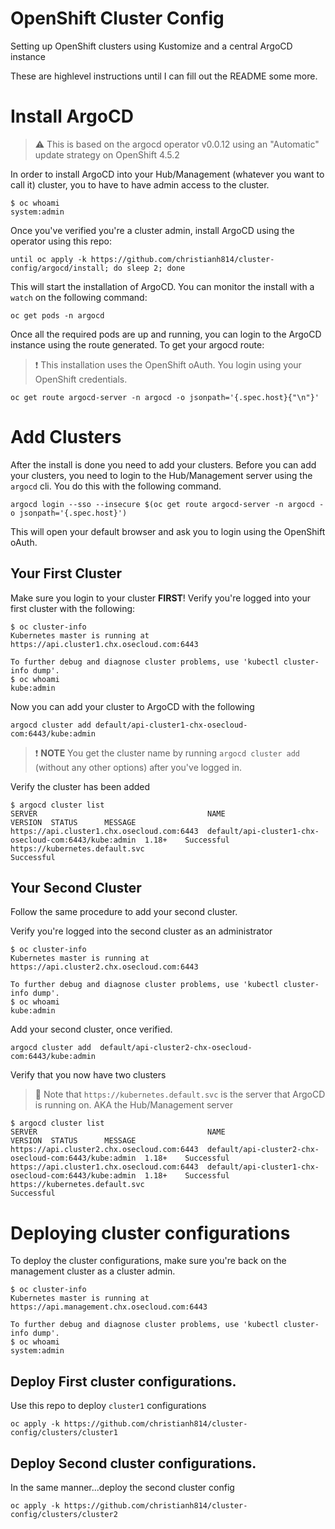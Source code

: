 # OpenShift Cluster Config
Setting up OpenShift clusters using Kustomize and a central ArgoCD instance

These are highlevel instructions until I can fill out the README some more.

# Install ArgoCD

> :warning: This is based on the argocd operator v0.0.12 using an "Automatic" update strategy on OpenShift 4.5.2

In order to install ArgoCD into your Hub/Management (whatever you want to call it) cluster, you to have to have admin access to the cluster.

```shell
$ oc whoami
system:admin
```

Once you've verified you're a cluster admin, install ArgoCD using the operator using this repo:

```
until oc apply -k https://github.com/christianh814/cluster-config/argocd/install; do sleep 2; done
```

This will start the installation of ArgoCD. You can monitor the install with a `watch` on the following command:

```
oc get pods -n argocd
```

Once all the required pods are up and running, you can login to the ArgoCD instance using the route generated. To get your argocd route:

> :heavy_exclamation_mark: This installation uses the OpenShift oAuth. You login using your OpenShift credentials.

```
oc get route argocd-server -n argocd -o jsonpath='{.spec.host}{"\n"}'
```

# Add Clusters

After the install is done you need to add your clusters. Before you can add your clusters, you need to login to the Hub/Management server using the `argocd` cli. You do this with the following command.

```
argocd login --sso --insecure $(oc get route argocd-server -n argocd -o jsonpath='{.spec.host}')
```

This will open your default browser and ask you to login using the OpenShift oAuth.

## Your First Cluster

Make sure you login to your cluster **FIRST**! Verify you're logged into your first cluster with the following:

```shell
$ oc cluster-info 
Kubernetes master is running at https://api.cluster1.chx.osecloud.com:6443

To further debug and diagnose cluster problems, use 'kubectl cluster-info dump'.
$ oc whoami
kube:admin
```

Now you can add your cluster to ArgoCD with the following

```
argocd cluster add default/api-cluster1-chx-osecloud-com:6443/kube:admin
```

> :heavy_exclamation_mark: **NOTE** You get the cluster name by running `argocd cluster add` (without any other options) after you've logged in.

Verify the cluster has been added

```shell
$ argocd cluster list 
SERVER                                      NAME                                                   VERSION  STATUS      MESSAGE
https://api.cluster1.chx.osecloud.com:6443  default/api-cluster1-chx-osecloud-com:6443/kube:admin  1.18+    Successful  
https://kubernetes.default.svc                                                                              Successful 
```
## Your Second Cluster

Follow the same procedure to add your second cluster.

Verify you're logged into the second cluster as an administrator

```shell
$ oc cluster-info 
Kubernetes master is running at https://api.cluster2.chx.osecloud.com:6443

To further debug and diagnose cluster problems, use 'kubectl cluster-info dump'.
$ oc whoami
kube:admin
```

Add your second cluster, once verified.

```
argocd cluster add  default/api-cluster2-chx-osecloud-com:6443/kube:admin
```

Verify that you now have two clusters

> :rotating_light: Note that `https://kubernetes.default.svc` is the server that ArgoCD is running on. AKA the Hub/Management server

```shell
$ argocd cluster list
SERVER                                      NAME                                                   VERSION  STATUS      MESSAGE
https://api.cluster2.chx.osecloud.com:6443  default/api-cluster2-chx-osecloud-com:6443/kube:admin  1.18+    Successful  
https://api.cluster1.chx.osecloud.com:6443  default/api-cluster1-chx-osecloud-com:6443/kube:admin  1.18+    Successful  
https://kubernetes.default.svc                                                                              Successful
```

# Deploying cluster configurations

To deploy the cluster configurations, make sure you're back on the management cluster as a cluster admin.

```shell
$ oc cluster-info 
Kubernetes master is running at https://api.management.chx.osecloud.com:6443

To further debug and diagnose cluster problems, use 'kubectl cluster-info dump'.
$ oc whoami
system:admin
```

## Deploy First cluster configurations.

Use this repo to deploy `cluster1` configurations

```
oc apply -k https://github.com/christianh814/cluster-config/clusters/cluster1
```

## Deploy Second cluster configurations.

In the same manner...deploy the second cluster config

```
oc apply -k https://github.com/christianh814/cluster-config/clusters/cluster2
```
